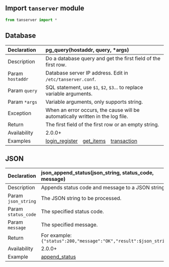 ## Import `tanserver` module

```python
from tanserver import *
```

## Database

| Declaration         | pg_query(hostaddr, query, *args)
| :------             | :------
| Description         | Do a database query and get the first field of the first row.
| Param `hostaddr`    | Database server IP address. Edit in `/etc/tanserver.conf`.
| Param `query`       | SQL statement, use `$1`, `$2`, `$3`... to replace variable arguments.
| Param `*args`       | Variable arguments, only supports string.
| Exception           | When an error occurs, the cause will be automatically written in the log file.
| Return              | The first field of the first row or an empty string.
| Availability        | 2.0.0+
| Examples            | [login_register](../examples/#api-login_register)&emsp;[get_items](../examples/#api-get_items)&emsp;[transaction](../examples/#api-transaction)

## JSON

| Declaration         | json_append_status(json_string, status_code, message)
| :------             | :------
| Description         | Appends status code and message to a JSON string.
| Param `json_string` | The JSON string to be processed.
| Param `status_code` | The specified status code.
| Param `message`     | The specified message.
| Return              | For example: `{"status":200,"message":"OK","result":$json_string}`
| Availability        | 2.0.0+
| Example             | [append_status](../examples/#api-append_status)

